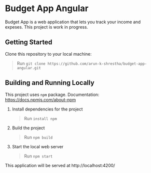 # Budget App Angular

Budget App is a web application that lets you track your income and expeses. This project is work in progress. 

## Getting Started

Clone this repository to your local machine: 

  > Run `git clone https://github.com/arun-k-shrestha/budget-app-angular.git`

## Building and Running Locally 

This project uses `npm` package. Documentation: https://docs.npmjs.com/about-npm

1. Install dependencies for the project
   > Run `install npm`

2. Build the project
   > Run `npm build`

3. Start the local web server
   > Run `npm start`

This application will be served at http://localhost:4200/
